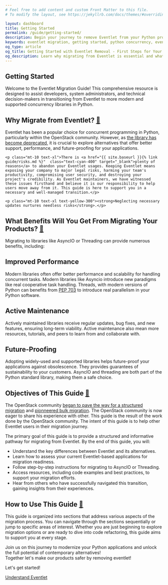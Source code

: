 ```yaml
---
# Feel free to add content and custom Front Matter to this file.
# To modify the layout, see https://jekyllrb.com/docs/themes/#overriding-theme-defaults

layout: dashboard
title: Getting Started
permalink: /guide/getting-started/
description: Begin your journey to remove Eventlet from your Python projects. This introductory guide explains why migration is necessary, the benefits you'll gain, and provides an overview of the transition process.
keywords: eventlet migration, getting started, python concurrency, eventlet alternatives, migration benefits, future-proofing code
og_type: article
og_title: Getting Started with Eventlet Removal - First Steps for Your Migration
og_description: Learn why migrating from Eventlet is essential and what benefits you'll gain by transitioning to modern Python concurrency libraries.
---
```

<section>
    <h1 class="text-4xl font-bold">Getting Started</h1>
    <p class="mt-10 text-xl">Welcome to the Eventlet Migration Guide! This comprehensive resource is designed to assist developers, system administrators, and technical decision-makers in transitioning from Eventlet to more modern and supported concurrency libraries in Python.</p>
</section>

<section>
    <h2 id="why-migrate" class="mt-10 text-3xl font-bold">Why Migrate from Eventlet? <a href="#why-migrate" class="text-cyan-400 text-xl">🔗</a></h2>
    <p class="mt-10 text-xl">Eventlet has been a popular choice for concurrent programming in Python, particularly within the OpenStack community. However, as <a href="https://github.com/eventlet/eventlet/issues/972" class="text-cyan-400" target="_blank">the library has become deprecated</a>, it is crucial to explore alternatives that offer better support, performance, and future-proofing for your applications.</p>

    <p class="mt-10 text-xl">There is <a href="{{ site.baseurl }}{% link guide/risks.md %}"  class="text-cyan-400" target="_blank">plenty of reasons</a> to abandon your Eventlet usages. Keeping Eventlet means exposing your company to major legal risks, harming your team's productivity, compromising user security, and destroying your project's credibility. As Eventlet maintainers, we have witnessed these issues firsthand and believe it is our responsibility to help users move away from it. This guide is here to support you in a necessary and well-managed transition.</p>

    <p class="mt-10 text-xl text-yellow-300"><strong>Neglecting necessary updates nurtures needless risks</strong>.</p>
</section>
<section>
    <h2 id="migration-benefits" class="mt-10 text-3xl font-bold">What Benefits Will You Get From Migrating Your Products? <a href="#migration-benefits" class="text-cyan-400 text-xl">🔗</a></h2>
    <p class="mt-10 text-xl">Migrating to libraries like AsyncIO or Threading can provide numerous benefits, including:</p>
    <div class="grid md:grid-cols-3 gap-6 py-4">
        <div class="bg-gray-900 p-6 rounded-lg shadow hover:scale-105 transition-transform duration-300">
            <h2 class="text-2xl font-bold">Improved Performance</h2>
            <p class="mt-10 text-xl">Modern libraries often offer better performance and scalability for handling concurrent tasks. Modern libraries like Asyncio introduce new paradigms like real cooperative task handling. Threads, with modern versions of Python can benefits from <a href="https://peps.python.org/pep-0703/" class="text-cyan-400" target="_blank">PEP 703</a> to introduce real parallelism in your Python software.</p>
        </div>
        <div class="bg-gray-900 p-6 rounded-lg shadow hover:scale-105 transition-transform duration-300">
            <h2 class="text-2xl font-bold">Active Maintenance</h2>
            <p class="mt-10 text-xl">Actively maintained libraries receive regular updates, bug fixes, and new features, ensuring long-term viability. Active maintenance also mean more resources, tutorials, and peers to learn from and collaborate with.</p>
        </div>
        <div class="bg-gray-900 p-6 rounded-lg shadow hover:scale-105 transition-transform duration-300">
            <h2 class="text-2xl font-bold">Future-Proofing</h2>
            <p class="mt-10 text-xl">Adopting widely-used and supported libraries helps future-proof your applications against obsolescence. They provides guarantees of sustainability to your customers. AsyncIO and threading are both part of the Python standard library, making them a safe choice.</p>
        </div>
    </div>
</section>

<section class="mt-10 futuristic-section p-8 rounded-lg">
    <div class="bg-gray-900 bg-opacity-70 p-6 rounded-lg">
        <h2 id="guide-objectives" class="text-3xl font-bold mb-6">Objectives of This Guide <a href="#guide-objectives" class="text-cyan-400 text-xl">🔗</a></h2>
        <p class="text-xl mb-4">The OpenStack community <a href="https://review.opendev.org/c/openstack/governance/+/902585" target="_blank" class="text-cyan-400">began to pave the way for a structured migration</a> and <a href="https://review.opendev.org/q/prefixtopic:%22eventlet-removal%22" target="_blank" class="text-cyan-400">pionneered bulk migration</a>. The OpenStack community is now eager to share his experience with other. This guide is the result of the work done by the OpenStack community. The intent of this guide is to help other Eventlet users in their migration journey.</p>
        <p class="text-xl mb-4">The primary goal of this guide is to provide a structured and informative pathway for migrating from Eventlet. By the end of this guide, you will:</p>
        <ul class="mb-6 text-xl">
            <li class="mt-3"><i class="fas fa-check-square text-teal-300 mr-2"></i>Understand the key differences between Eventlet and its alternatives.</li>
            <li class="mt-3"><i class="fas fa-check-square text-teal-300 mr-2"></i>Learn how to assess your current Eventlet-based applications for migration readiness.</li>
            <li class="mt-3"><i class="fas fa-check-square text-teal-300 mr-2"></i>Follow step-by-step instructions for migrating to AsyncIO or Threading.</li>
            <li class="mt-3"><i class="fas fa-check-square text-teal-300 mr-2"></i>Access resources, including code examples and best practices, to support your migration efforts.</li>
            <li class="mt-3"><i class="fas fa-check-square text-teal-300 mr-2"></i>Hear from others who have successfully navigated this transition, gaining insights from their experiences.</li>
        </ul>
    </div>
</section>

<section>
    <h2 id="how-to-use" class="mt-10 text-3xl font-bold">How to Use This Guide <a href="#how-to-use" class="text-cyan-400 text-xl">🔗</a></h2>
    <p class="mt-10 text-xl">This guide is organized into sections that address various aspects of the migration process. You can navigate through the sections sequentially or jump to specific areas of interest. Whether you are just beginning to explore migration options or are ready to dive into code refactoring, this guide aims to support you at every stage.</p>
    <p class="mt-10 text-xl">Join us on this journey to modernize your Python applications and unlock the full potential of contemporary alternatives!<br>Together let's make our products safer by removing eventlet!</p>
    <p class="mt-10 text-xl">Let's get started!</p>
</section>

<div class="mt-10 text-right">
    <a href="{{ site.baseurl }}{% link guide/eventlet.md %}" class="inline-block bg-gradient-to-r from-cyan-400 to-blue-600 text-gray-900 font-semibold py-3 px-8 rounded hover:scale-105 transition-transform">Understand Eventlet<i class="fas fa-arrow-right ml-2"></i></a>
</div>

